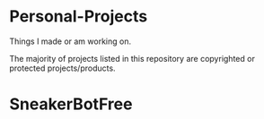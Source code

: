 # Personal-Projects
Things I made or am working on.

The majority of projects listed in this repository are copyrighted or protected projects/products. 
# SneakerBotFree
